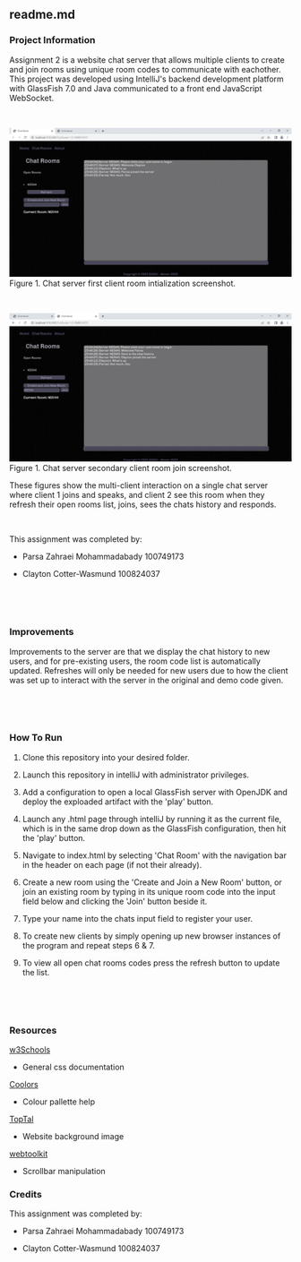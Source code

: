 
  

## readme.md

  
  

### Project Information

Assignment 2 is a website chat server that allows multiple clients to create and join rooms using unique room codes to communicate with eachother. This project was developed using IntelliJ's backend development platform with GlassFish 7.0 and Java communicated to a front end JavaScript WebSocket.


&nbsp;

![Client 1](./src/main/webapp/img/client1.jpg)
Figure 1. Chat server first client room intialization screenshot.

&nbsp;

![Client 2](./src/main/webapp/img/client2.jpg)
Figure 1. Chat server secondary client room join screenshot.
  

These figures show the multi-client interaction on a single chat server where client 1 joins and speaks, and client 2 see this room when they refresh their open rooms list, joins, sees the chats history and responds.

&nbsp;

  

This assignment was completed by:

  

- Parsa Zahraei Mohammadabady 100749173

- Clayton Cotter-Wasmund 100824037

  
  
  
  
  

&nbsp;

  

&nbsp;

  

### Improvements
Improvements to the server are that we display the chat history to new users, and for pre-existing users, the room code list is automatically updated. Refreshes will only be needed for new users due to how the client was set up to interact with the server in the original and demo code given.
  
  

&nbsp;

  

&nbsp;

  

### How To Run

1. Clone this repository into your desired folder.

2. Launch this repository in intelliJ with administrator privileges.

3. Add a configuration to open a local GlassFish server with OpenJDK and deploy the exploaded artifact with the 'play' button.

4. Launch any .html page through intelliJ by running it as the current file, which is in the same drop down as the GlassFish configuration, then hit the 'play' button.

5. Navigate to index.html by selecting 'Chat Room' with the navigation bar in the header on each page (if not their already).

6. Create a new room using the 'Create and Join a New Room' button, or join an existing room by typing in its unique room code into the input field below and clicking the 'Join' button beside it.

7. Type your name into the chats input field to register your user.

8. To create new clients by simply opening up new browser instances of the program and repeat steps 6 & 7.

9. To view all open chat rooms codes press the refresh button to update the list.

  

&nbsp;

  

&nbsp;

  

### Resources

[w3Schools](https://www.w3schools.com/)

- General css documentation

  

[Coolors](https://coolors.co/eae8ff-d8d5db-adacb5-2d3142-b0d7ff)

- Colour pallette help

  

[TopTal](https://www.toptal.com/designers/subtlepatterns/uploads/papyrus-dark.png)

- Website background image

  

[webtoolkit](https://www.webtoolkit.eu/wt)

- Scrollbar manipulation

  

### Credits

  

This assignment was completed by:

  

- Parsa Zahraei Mohammadabady 100749173

- Clayton Cotter-Wasmund 100824037
